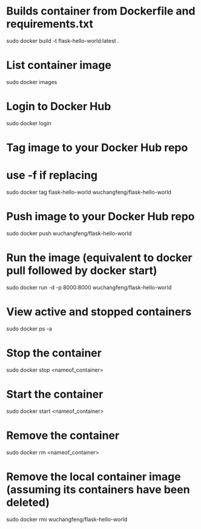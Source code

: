 # Builds container from Dockerfile and requirements.txt
sudo docker build -t flask-hello-world:latest .

# List container image
sudo docker images

# Login to Docker Hub
sudo docker login

# Tag image to your Docker Hub repo
#    use -f if replacing
sudo docker tag flask-hello-world wuchangfeng/flask-hello-world

# Push image to your Docker Hub repo
sudo docker push wuchangfeng/flask-hello-world

# Run the image (equivalent to docker pull followed by docker start)
sudo docker run -d -p 8000:8000 wuchangfeng/flask-hello-world

# View active and stopped containers
sudo docker ps -a

# Stop the container
sudo docker stop <nameof_container>

# Start the container
sudo docker start <nameof_container>

# Remove the container
sudo docker rm <nameof_container>

# Remove the local container image (assuming its containers have been deleted)
sudo docker rmi wuchangfeng/flask-hello-world
